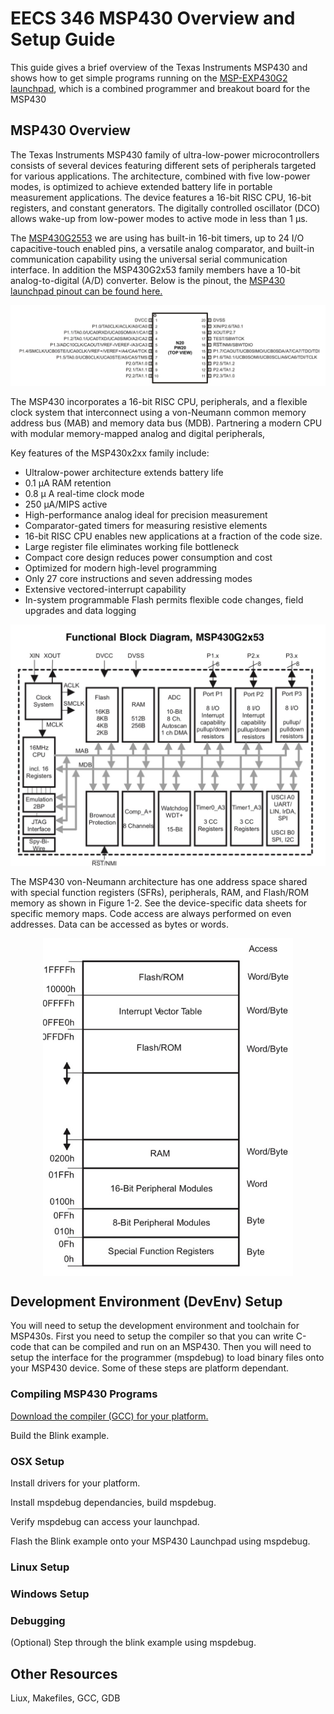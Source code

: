 # EECS 346 MSP430 Overview and Setup Guide

This guide gives a brief overview of the Texas Instruments MSP430 and shows how to get simple programs running on the [MSP-EXP430G2 launchpad](http://www.ti.com/tool/MSP-EXP430G2), which is a combined programmer and breakout board for the MSP430

## MSP430 Overview
The Texas Instruments MSP430 family of ultra-low-power microcontrollers consists of several devices featuring different sets of peripherals targeted for various applications. The architecture, combined with five low-power modes, is optimized to achieve extended battery life in portable measurement applications. The device features a 16-bit RISC CPU, 16-bit registers, and constant generators. The digitally controlled oscillator (DCO) allows wake-up from low-power modes to active mode in less than 1 µs.

The [MSP430G2553](http://www.ti.com/product/msp430g2553) we are using has built-in 16-bit timers, up to 24 I/O capacitive-touch enabled pins, a versatile analog comparator, and built-in communication capability using the universal serial communication interface. In addition the MSP430G2x53 family members have a 10-bit analog-to-digital (A/D) converter. Below is the pinout, the [MSP430 launchpad pinout can be found here.](http://energia.nu/wordpress/wp-content/uploads/2014/01/LaunchPads-MSP430G2-%E2%80%94-Pins-Maps-13-42.jpeg)

![MSp430 pinout](media/pinout.jpeg)

The MSP430 incorporates a 16-bit RISC CPU, peripherals, and a flexible clock system that interconnect using a von-Neumann common memory address bus (MAB) and memory data bus (MDB). Partnering a modern CPU with modular memory-mapped analog and digital peripherals, 

Key features of the MSP430x2xx family include:

- Ultralow-power architecture extends battery life
- 0.1 μA RAM retention
- 0.8 μ A real-time clock mode
- 250 μA/MIPS active
- High-performance analog ideal for precision measurement
- Comparator-gated timers for measuring resistive elements
- 16-bit RISC CPU enables new applications at a fraction of the code size.
- Large register file eliminates working file bottleneck
- Compact core design reduces power consumption and cost
- Optimized for modern high-level programming
- Only 27 core instructions and seven addressing modes
- Extensive vectored-interrupt capability
- In-system programmable Flash permits flexible code changes, field upgrades and data logging

![MSp430 arch](media/func_diagram.jpeg)


The MSP430 von-Neumann architecture has one address space shared with special function registers (SFRs), peripherals, RAM, and Flash/ROM memory as shown in Figure 1-2. See the device-specific data sheets for specific memory maps. Code access are always performed on even addresses. Data can be accessed as bytes or words.

<p align="center">
<img align="center" src="media/adress_map.jpeg" alt="drawing" style="width: 400px;"/>
</p>


## Development Environment (DevEnv) Setup

You will need to setup the development environment and toolchain for MSP430s. First you need to setup the compiler so that you can write C-code that can be compiled and run on an MSP430. Then you will need to setup the interface for the programmer (mspdebug) to load binary files onto your MSP430 device. Some of these steps are platform dependant.  

### Compiling MSP430 Programs
[Download the compiler (GCC) for your platform.](http://software-dl.ti.com/msp430/msp430_public_sw/mcu/msp430/MSPGCC/latest/index_FDS.html)

Build the Blink example. 

### OSX Setup

Install drivers for your platform.

Install mspdebug dependancies, build mspdebug.

Verify mspdebug can access your launchpad.

Flash the Blink example onto your MSP430 Launchpad using mspdebug.

### Linux Setup

### Windows Setup


### Debugging

(Optional) Step through the blink example using mspdebug.


## Other Resources

Liux, Makefiles, GCC, GDB